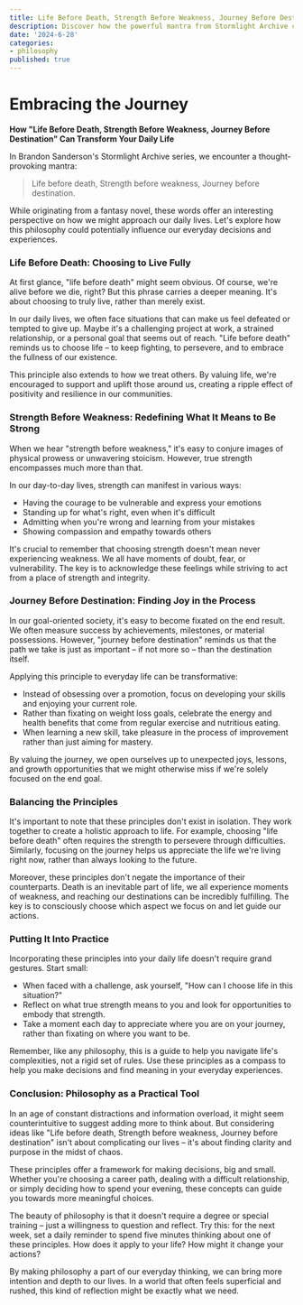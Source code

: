 ```yaml
---
title: Life Before Death, Strength Before Weakness, Journey Before Destination!
description: Discover how the powerful mantra from Stormlight Archive can guide your everyday decisions and help you live a more fulfilling life.
date: '2024-6-28'
categories:
- philosophy
published: true
---
```


# Embracing the Journey
**How "Life Before Death, Strength Before Weakness, Journey Before Destination" Can Transform Your Daily Life**

In Brandon Sanderson's Stormlight Archive series, we encounter a thought-provoking mantra:
> Life before death, Strength before weakness, Journey before destination.

While originating from a fantasy novel, these words offer an interesting perspective on how we might approach our daily lives. Let's explore how this philosophy could potentially influence our everyday decisions and experiences.

### Life Before Death: Choosing to Live Fully
At first glance, "life before death" might seem obvious. Of course, we're alive before we die, right? But this phrase carries a deeper meaning. It's about choosing to truly live, rather than merely exist.

In our daily lives, we often face situations that can make us feel defeated or tempted to give up. Maybe it's a challenging project at work, a strained relationship, or a personal goal that seems out of reach. "Life before death" reminds us to choose life – to keep fighting, to persevere, and to embrace the fullness of our existence.

This principle also extends to how we treat others. By valuing life, we're encouraged to support and uplift those around us, creating a ripple effect of positivity and resilience in our communities.

### Strength Before Weakness: Redefining What It Means to Be Strong
When we hear "strength before weakness," it's easy to conjure images of physical prowess or unwavering stoicism. However, true strength encompasses much more than that.

In our day-to-day lives, strength can manifest in various ways:
- Having the courage to be vulnerable and express your emotions
- Standing up for what's right, even when it's difficult
- Admitting when you're wrong and learning from your mistakes
- Showing compassion and empathy towards others

It's crucial to remember that choosing strength doesn't mean never experiencing weakness. We all have moments of doubt, fear, or vulnerability. The key is to acknowledge these feelings while striving to act from a place of strength and integrity.

### Journey Before Destination: Finding Joy in the Process
In our goal-oriented society, it's easy to become fixated on the end result. We often measure success by achievements, milestones, or material possessions. However, "journey before destination" reminds us that the path we take is just as important – if not more so – than the destination itself.

Applying this principle to everyday life can be transformative:
- Instead of obsessing over a promotion, focus on developing your skills and enjoying your current role.
- Rather than fixating on weight loss goals, celebrate the energy and health benefits that come from regular exercise and nutritious eating.
- When learning a new skill, take pleasure in the process of improvement rather than just aiming for mastery.

By valuing the journey, we open ourselves up to unexpected joys, lessons, and growth opportunities that we might otherwise miss if we're solely focused on the end goal.

### Balancing the Principles
It's important to note that these principles don't exist in isolation. They work together to create a holistic approach to life. For example, choosing "life before death" often requires the strength to persevere through difficulties. Similarly, focusing on the journey helps us appreciate the life we're living right now, rather than always looking to the future.

Moreover, these principles don't negate the importance of their counterparts. Death is an inevitable part of life, we all experience moments of weakness, and reaching our destinations can be incredibly fulfilling. The key is to consciously choose which aspect we focus on and let guide our actions.

### Putting It Into Practice
Incorporating these principles into your daily life doesn't require grand gestures. Start small:
- When faced with a challenge, ask yourself, "How can I choose life in this situation?"
- Reflect on what true strength means to you and look for opportunities to embody that strength.
- Take a moment each day to appreciate where you are on your journey, rather than fixating on where you want to be.

Remember, like any philosophy, this is a guide to help you navigate life's complexities, not a rigid set of rules. Use these principles as a compass to help you make decisions and find meaning in your everyday experiences.

### Conclusion: Philosophy as a Practical Tool
In an age of constant distractions and information overload, it might seem counterintuitive to suggest adding more to think about. But considering ideas like "Life before death, Strength before weakness, Journey before destination" isn't about complicating our lives – it's about finding clarity and purpose in the midst of chaos.

These principles offer a framework for making decisions, big and small. Whether you're choosing a career path, dealing with a difficult relationship, or simply deciding how to spend your evening, these concepts can guide you towards more meaningful choices.

The beauty of philosophy is that it doesn't require a degree or special training – just a willingness to question and reflect. Try this: for the next week, set a daily reminder to spend five minutes thinking about one of these principles. How does it apply to your life? How might it change your actions?

By making philosophy a part of our everyday thinking, we can bring more intention and depth to our lives. In a world that often feels superficial and rushed, this kind of reflection might be exactly what we need.
